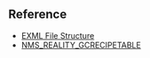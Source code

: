 
## Reference

- [EXML File Structure](https://nmsmodding.fandom.com/wiki/EXML_File_Structure_Documentation)
- [NMS_REALITY_GCRECIPETABLE](https://nmsmodding.fandom.com/wiki/NMS_REALITY_GCRECIPETABLE)